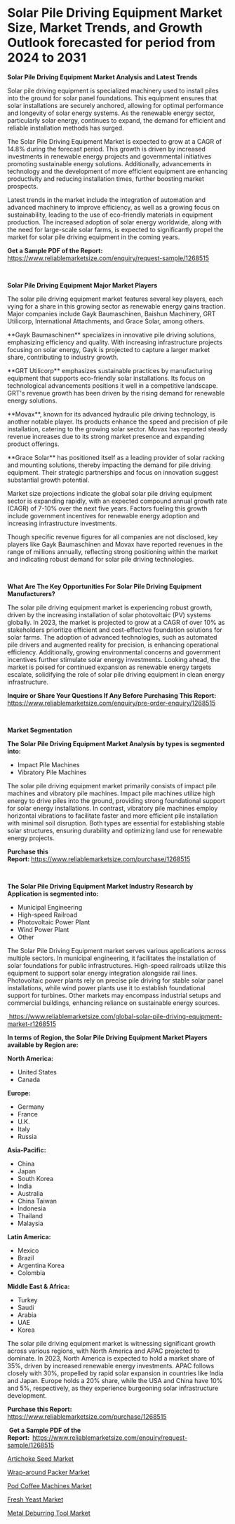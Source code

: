 <p><h1>Solar Pile Driving Equipment Market Size, Market Trends, and Growth Outlook forecasted for period from 2024 to 2031</h1></p><p><strong>Solar Pile Driving Equipment Market Analysis and Latest Trends</strong></p>
<p><p>Solar pile driving equipment is specialized machinery used to install piles into the ground for solar panel foundations. This equipment ensures that solar installations are securely anchored, allowing for optimal performance and longevity of solar energy systems. As the renewable energy sector, particularly solar energy, continues to expand, the demand for efficient and reliable installation methods has surged.</p><p>The Solar Pile Driving Equipment Market is expected to grow at a CAGR of 14.8% during the forecast period. This growth is driven by increased investments in renewable energy projects and governmental initiatives promoting sustainable energy solutions. Additionally, advancements in technology and the development of more efficient equipment are enhancing productivity and reducing installation times, further boosting market prospects. </p><p>Latest trends in the market include the integration of automation and advanced machinery to improve efficiency, as well as a growing focus on sustainability, leading to the use of eco-friendly materials in equipment production. The increased adoption of solar energy worldwide, along with the need for large-scale solar farms, is expected to significantly propel the market for solar pile driving equipment in the coming years.</p></p>
<p><strong>Get a Sample PDF of the Report:&nbsp;</strong> <a href="https://www.reliablemarketsize.com/enquiry/request-sample/1268515?utm_campaign=1186&utm_medium=2&utm_source=Github&utm_content=ia&utm_term=08102024&utm_id=solar-pile-driving-equipment">https://www.reliablemarketsize.com/enquiry/request-sample/1268515</a></p>
<p>&nbsp;</p>
<p><strong>Solar Pile Driving Equipment Major Market Players</strong></p>
<p><p>The solar pile driving equipment market features several key players, each vying for a share in this growing sector as renewable energy gains traction. Major companies include Gayk Baumaschinen, Baishun Machinery, GRT Utilicorp, International Attachments, and Grace Solar, among others.</p><p>**Gayk Baumaschinen** specializes in innovative pile driving solutions, emphasizing efficiency and quality. With increasing infrastructure projects focusing on solar energy, Gayk is projected to capture a larger market share, contributing to industry growth.</p><p>**GRT Utilicorp** emphasizes sustainable practices by manufacturing equipment that supports eco-friendly solar installations. Its focus on technological advancements positions it well in a competitive landscape. GRT's revenue growth has been driven by the rising demand for renewable energy solutions.</p><p>**Movax**, known for its advanced hydraulic pile driving technology, is another notable player. Its products enhance the speed and precision of pile installation, catering to the growing solar sector. Movax has reported steady revenue increases due to its strong market presence and expanding product offerings.</p><p>**Grace Solar** has positioned itself as a leading provider of solar racking and mounting solutions, thereby impacting the demand for pile driving equipment. Their strategic partnerships and focus on innovation suggest substantial growth potential.</p><p>Market size projections indicate the global solar pile driving equipment sector is expanding rapidly, with an expected compound annual growth rate (CAGR) of 7-10% over the next five years. Factors fueling this growth include government incentives for renewable energy adoption and increasing infrastructure investments.</p><p>Though specific revenue figures for all companies are not disclosed, key players like Gayk Baumaschinen and Movax have reported revenues in the range of millions annually, reflecting strong positioning within the market and indicating robust demand for solar pile driving technologies.</p></p>
<p>&nbsp;</p>
<p><strong>What Are The Key Opportunities For Solar Pile Driving Equipment Manufacturers?</strong></p>
<p><p>The solar pile driving equipment market is experiencing robust growth, driven by the increasing installation of solar photovoltaic (PV) systems globally. In 2023, the market is projected to grow at a CAGR of over 10% as stakeholders prioritize efficient and cost-effective foundation solutions for solar farms. The adoption of advanced technologies, such as automated pile drivers and augmented reality for precision, is enhancing operational efficiency. Additionally, growing environmental concerns and government incentives further stimulate solar energy investments. Looking ahead, the market is poised for continued expansion as renewable energy targets escalate, solidifying the role of solar pile driving equipment in clean energy infrastructure.</p></p>
<p><strong>Inquire or Share Your Questions If Any Before Purchasing This Report:</strong> <a href="https://www.reliablemarketsize.com/enquiry/pre-order-enquiry/1268515?utm_campaign=1186&utm_medium=2&utm_source=Github&utm_content=ia&utm_term=08102024&utm_id=solar-pile-driving-equipment">https://www.reliablemarketsize.com/enquiry/pre-order-enquiry/1268515</a></p>
<p>&nbsp;</p>
<p><strong>Market Segmentation</strong></p>
<p><strong>The Solar Pile Driving Equipment Market Analysis by types is segmented into:</strong></p>
<p><ul><li>Impact Pile Machines</li><li>Vibratory Pile Machines</li></ul></p>
<p><p>The solar pile driving equipment market primarily consists of impact pile machines and vibratory pile machines. Impact pile machines utilize high energy to drive piles into the ground, providing strong foundational support for solar energy installations. In contrast, vibratory pile machines employ horizontal vibrations to facilitate faster and more efficient pile installation with minimal soil disruption. Both types are essential for establishing stable solar structures, ensuring durability and optimizing land use for renewable energy projects.</p></p>
<p><strong>Purchase this Report:&nbsp;</strong><a href="https://www.reliablemarketsize.com/purchase/1268515?utm_campaign=1186&utm_medium=2&utm_source=Github&utm_content=ia&utm_term=08102024&utm_id=solar-pile-driving-equipment">https://www.reliablemarketsize.com/purchase/1268515</a></p>
<p>&nbsp;</p>
<p><strong>The Solar Pile Driving Equipment Market Industry Research by Application is segmented into:</strong></p>
<p><ul><li>Municipal Engineering</li><li>High-speed Railroad</li><li>Photovoltaic Power Plant</li><li>Wind Power Plant</li><li>Other</li></ul></p>
<p><p>The Solar Pile Driving Equipment market serves various applications across multiple sectors. In municipal engineering, it facilitates the installation of solar foundations for public infrastructures. High-speed railroads utilize this equipment to support solar energy integration alongside rail lines. Photovoltaic power plants rely on precise pile driving for stable solar panel installations, while wind power plants use it to establish foundational support for turbines. Other markets may encompass industrial setups and commercial buildings, enhancing reliance on sustainable energy sources.</p></p>
<p><a href="https://www.reliablemarketsize.com/global-solar-pile-driving-equipment-market-r1268515?utm_campaign=1186&utm_medium=2&utm_source=Github&utm_content=ia&utm_term=08102024&utm_id=solar-pile-driving-equipment">&nbsp;https://www.reliablemarketsize.com/global-solar-pile-driving-equipment-market-r1268515</a></p>
<p><strong>In terms of Region, the Solar Pile Driving Equipment Market Players available by Region are:</strong></p>
<p>
    <p> <strong> North America: </strong>
        <ul>
            <li>United States</li>
            <li>Canada</li>
        </ul>
        </p> 
    <p> <strong> Europe: </strong>
        <ul>
            <li>Germany</li>
            <li>France</li>
            <li>U.K.</li>
            <li>Italy</li>
            <li>Russia</li>
        </ul>
        </p> 
    <p> <strong> Asia-Pacific: </strong>
        <ul>
            <li>China</li>
            <li>Japan</li>
            <li>South Korea</li>
            <li>India</li>
            <li>Australia</li>
            <li>China Taiwan</li>
            <li>Indonesia</li>
            <li>Thailand</li>
            <li>Malaysia</li>
        </ul>
        </p> 
    <p> <strong> Latin America: </strong>
        <ul>
            <li>Mexico</li>
            <li>Brazil</li>
            <li>Argentina Korea</li>
            <li>Colombia</li>
        </ul>
        </p> 
    <p> <strong> Middle East & Africa: </strong>
        <ul>
            <li>Turkey</li>
            <li>Saudi</li>
            <li>Arabia</li>
            <li>UAE</li>
            <li>Korea</li>
        </ul>
    </p>
    </p>
<p><p>The solar pile driving equipment market is witnessing significant growth across various regions, with North America and APAC projected to dominate. In 2023, North America is expected to hold a market share of 35%, driven by increased renewable energy investments. APAC follows closely with 30%, propelled by rapid solar expansion in countries like India and Japan. Europe holds a 20% share, while the USA and China have 10% and 5%, respectively, as they experience burgeoning solar infrastructure development.</p></p>
<p><strong>Purchase this Report: </strong><a href="https://www.reliablemarketsize.com/purchase/1268515?utm_campaign=1186&utm_medium=2&utm_source=Github&utm_content=ia&utm_term=08102024&utm_id=solar-pile-driving-equipment">https://www.reliablemarketsize.com/purchase/1268515</a></p>
<p>&nbsp;<strong>Get a Sample PDF of the Report:&nbsp;&nbsp;</strong><a href="https://www.reliablemarketsize.com/enquiry/request-sample/1268515?utm_campaign=1186&utm_medium=2&utm_source=Github&utm_content=ia&utm_term=08102024&utm_id=solar-pile-driving-equipment">https://www.reliablemarketsize.com/enquiry/request-sample/1268515</a></p>
<p><strong></strong></p>
<p><p><a href="https://www.linkedin.com/pulse/artichoke-seed-market-segmentation-geographical-regions-forcast-dpqhc?utm_campaign=1186&utm_medium=2&utm_source=Github&utm_content=ia&utm_term=08102024&utm_id=solar-pile-driving-equipment">Artichoke Seed Market</a></p><p><a href="https://github.com/tama6lmnbr/Market-Research-Report-List-1/blob/main/wrap-around-packer-market.md?utm_campaign=1186&utm_medium=2&utm_source=Github&utm_content=ia&utm_term=08102024&utm_id=solar-pile-driving-equipment">Wrap-around Packer Market</a></p><p><a href="https://github.com/indrystar/Market-Research-Report-List-5/blob/main/pod-coffee-machines-market.md?utm_campaign=1186&utm_medium=2&utm_source=Github&utm_content=ia&utm_term=08102024&utm_id=solar-pile-driving-equipment">Pod Coffee Machines Market</a></p><p><a href="https://issuu.com/reportprime-2/docs/fresh-yeast-market-size-2030.pptx_e00bf4da382b1e?utm_campaign=1186&utm_medium=2&utm_source=Github&utm_content=ia&utm_term=08102024&utm_id=solar-pile-driving-equipment">Fresh Yeast Market</a></p><p><a href="https://www.linkedin.com/pulse/metal-deburring-tool-market-segmentation-geographical-regions-ykpee?utm_campaign=1186&utm_medium=2&utm_source=Github&utm_content=ia&utm_term=08102024&utm_id=solar-pile-driving-equipment">Metal Deburring Tool Market</a></p></p>